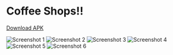 Coffee Shops!!
==============

[Download APK](/app-debug.apk?raw=true "Download APK")

![Screenshot 1](/screenshot_1.jpg?raw=true "Screenshot 1")
![Screenshot 2](/screenshot_2.jpg?raw=true "Screenshot 2")
![Screenshot 3](/screenshot_3.jpg?raw=true "Screenshot 3")
![Screenshot 4](/screenshot_4.jpg?raw=true "Screenshot 4")
![Screenshot 5](/screenshot_5.jpg?raw=true "Screenshot 5")
![Screenshot 6](/screenshot_6.jpg?raw=true "Screenshot 6")

